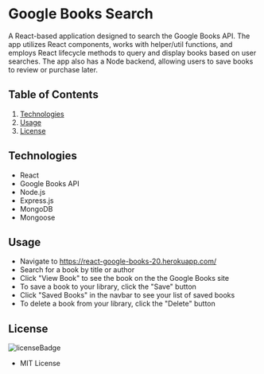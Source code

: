 # Google Books Search

A React-based application designed to search the Google Books API. The app utilizes React components, works with helper/util functions, and employs React lifecycle methods to query and display books based on user searches. The app also has a Node backend, allowing users to save books to review or purchase later.

## Table of Contents
1. [Technologies](#technologies)
2. [Usage](#usage)
3. [License](#license)


## Technologies
<p id="technologies"></p>

- React
- Google Books API
- Node.js
- Express.js
- MongoDB
- Mongoose

## Usage
<p id='usage'></p>

- Navigate to https://react-google-books-20.herokuapp.com/
- Search for a book by title or author
- Click "View Book" to see the book on the the Google Books site
- To save a book to your library, click the "Save" button
- Click "Saved Books" in the navbar to see your list of saved books
- To delete a book from your library, click the "Delete" button

## License
<p id='license'></p>

<img alt='licenseBadge' src='https://img.shields.io/badge/License-MIT License-BLUE'>
  
- MIT License


